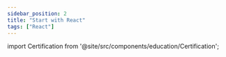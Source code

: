 ```yaml
---
sidebar_position: 2
title: "Start with React"
tags: ["React"]
---
```


import Certification from '@site/src/components/education/Certification';

<Certification name={frontMatter.title} />